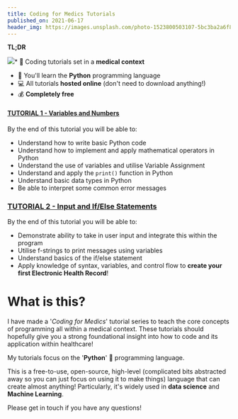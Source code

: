 ```yaml
---
title: Coding for Medics Tutorials
published_on: 2021-06-17
header_img: https://images.unsplash.com/photo-1523800503107-5bc3ba2a6f81?crop=entropy&cs=tinysrgb&fit=max&fm=jpg&ixid=MnwxMTc3M3wwfDF8c2VhcmNofDE0fHxjb2Rpbmd8ZW58MHx8fHwxNjIzOTE0Mjc1&ixlib=rb-1.2.1&q=80&w=2000
---
```


**TL;DR**

![](https://drive.google.com/uc?id=1B2P2-9jc95nehmz-7MsG7ag2Yldrszbz)* 💉 Coding tutorials set in a **medical context**
* 🐍 You'll learn the **Python** programming language
* 💻 All tutorials **hosted online** (don't need to download anything!)
* 💰 **Completely free**

#### [TUTORIAL 1 - Variables and Numbers](https://colab.research.google.com/drive/101a7KAJ8QoERGLWJi5btlw5Ghq4CyWSk)

By the end of this tutorial you will be able to:

* Understand how to write basic Python code
* Understand how to implement and apply mathematical operators in Python
* Understand the use of variables and utilise Variable Assignment
* Understand and apply the `print()` function in Python
* Understand basic data types in Python
* Be able to interpret some common error messages

### [TUTORIAL 2 - Input and If/Else Statements](https://colab.research.google.com/drive/1ANQz2hGSUQ1lhuHPOImx1UGPWEsfspHY?usp=sharing)

By the end of this tutorial you will be able to:

* Demonstrate ability to take in user input and integrate this within the program
* Utilise f-strings to print messages using variables
* Understand basics of the if/else statement
* Apply knowledge of syntax, variables, and control flow to **create your first Electronic Health Record**!

What is this?
=============

I have made a '*Coding for Medics*' tutorial series to teach the core concepts of programming all within a medical context. These tutorials should hopefully give you a strong foundational insight into how to code and its application within healthcare!

My tutorials focus on the '**Python**' 🐍 programming language. 

This is a free-to-use, open-source, high-level (complicated bits abstracted away so you can just focus on using it to make things) language that can create almost anything! Particularly, it's widely used in **data science** and **Machine Learning**.

Please get in touch if you have any questions!

